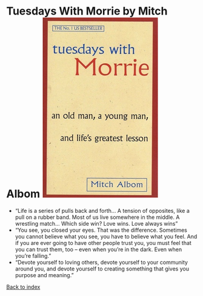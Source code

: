 <html lang="en">

<head>
    <meta charset="UTF-8" />
    <meta http-equiv="X-UA-Compatible" content="IE=edge" />
    <meta name="viewport" content="width=device-width, initial-scale=1.0" />
    <title>Some Book Quotes | Tuesdays With Morrie</title>
    <link rel="stylesheet" href="./blog.css" />
</head>
<body>

# Tuesdays With Morrie by Mitch Albom ![](./img/morrie.jpeg)

* “Life is a series of pulls back and forth… A tension of opposites, like a pull on a rubber band. Most of us live somewhere in the middle. A wrestling match… Which side win? Love wins. Love always wins”
* “You see, you closed your eyes. That was the difference. Sometimes you cannot believe what you see, you have to believe what you feel. And if you are ever going to have other people trust you, you must feel that you can trust them, too – even when you’re in the dark. Even when you’re falling.”
* “Devote yourself to loving others, devote yourself to your community around you, and devote yourself to creating something that gives you purpose and meaning.”

[Back to index](./index.html)

</body>
</html>